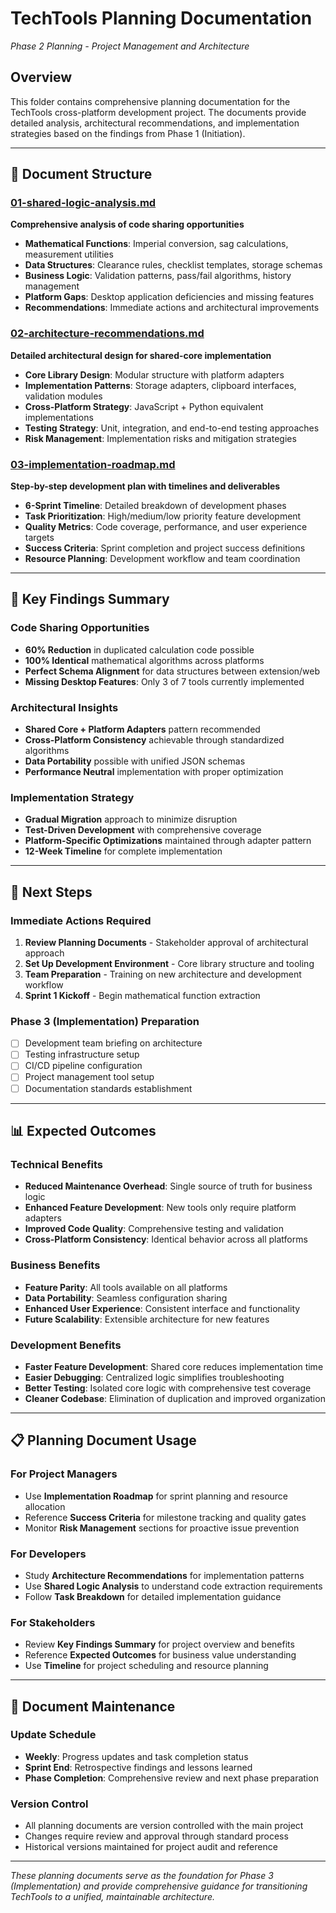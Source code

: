 # TechTools Planning Documentation
*Phase 2 Planning - Project Management and Architecture*

## Overview

This folder contains comprehensive planning documentation for the TechTools cross-platform development project. The documents provide detailed analysis, architectural recommendations, and implementation strategies based on the findings from Phase 1 (Initiation).

---

## 📁 Document Structure

### [01-shared-logic-analysis.md](01-shared-logic-analysis.md)
**Comprehensive analysis of code sharing opportunities**

- **Mathematical Functions**: Imperial conversion, sag calculations, measurement utilities
- **Data Structures**: Clearance rules, checklist templates, storage schemas  
- **Business Logic**: Validation patterns, pass/fail algorithms, history management
- **Platform Gaps**: Desktop application deficiencies and missing features
- **Recommendations**: Immediate actions and architectural improvements

### [02-architecture-recommendations.md](02-architecture-recommendations.md)
**Detailed architectural design for shared-core implementation**

- **Core Library Design**: Modular structure with platform adapters
- **Implementation Patterns**: Storage adapters, clipboard interfaces, validation modules
- **Cross-Platform Strategy**: JavaScript + Python equivalent implementations
- **Testing Strategy**: Unit, integration, and end-to-end testing approaches
- **Risk Management**: Implementation risks and mitigation strategies

### [03-implementation-roadmap.md](03-implementation-roadmap.md)
**Step-by-step development plan with timelines and deliverables**

- **6-Sprint Timeline**: Detailed breakdown of development phases
- **Task Prioritization**: High/medium/low priority feature development
- **Quality Metrics**: Code coverage, performance, and user experience targets
- **Success Criteria**: Sprint completion and project success definitions
- **Resource Planning**: Development workflow and team coordination

---

## 🎯 Key Findings Summary

### Code Sharing Opportunities
- **60% Reduction** in duplicated calculation code possible
- **100% Identical** mathematical algorithms across platforms
- **Perfect Schema Alignment** for data structures between extension/web
- **Missing Desktop Features**: Only 3 of 7 tools currently implemented

### Architectural Insights
- **Shared Core + Platform Adapters** pattern recommended
- **Cross-Platform Consistency** achievable through standardized algorithms
- **Data Portability** possible with unified JSON schemas
- **Performance Neutral** implementation with proper optimization

### Implementation Strategy
- **Gradual Migration** approach to minimize disruption
- **Test-Driven Development** with comprehensive coverage
- **Platform-Specific Optimizations** maintained through adapter pattern
- **12-Week Timeline** for complete implementation

---

## 🚀 Next Steps

### Immediate Actions Required
1. **Review Planning Documents** - Stakeholder approval of architectural approach
2. **Set Up Development Environment** - Core library structure and tooling
3. **Team Preparation** - Training on new architecture and development workflow
4. **Sprint 1 Kickoff** - Begin mathematical function extraction

### Phase 3 (Implementation) Preparation
- [ ] Development team briefing on architecture
- [ ] Testing infrastructure setup
- [ ] CI/CD pipeline configuration
- [ ] Project management tool setup
- [ ] Documentation standards establishment

---

## 📊 Expected Outcomes

### Technical Benefits
- **Reduced Maintenance Overhead**: Single source of truth for business logic
- **Enhanced Feature Development**: New tools only require platform adapters
- **Improved Code Quality**: Comprehensive testing and validation
- **Cross-Platform Consistency**: Identical behavior across all platforms

### Business Benefits
- **Feature Parity**: All tools available on all platforms
- **Data Portability**: Seamless configuration sharing
- **Enhanced User Experience**: Consistent interface and functionality
- **Future Scalability**: Extensible architecture for new features

### Development Benefits
- **Faster Feature Development**: Shared core reduces implementation time
- **Easier Debugging**: Centralized logic simplifies troubleshooting
- **Better Testing**: Isolated core logic with comprehensive test coverage
- **Cleaner Codebase**: Elimination of duplication and improved organization

---

## 📋 Planning Document Usage

### For Project Managers
- Use **Implementation Roadmap** for sprint planning and resource allocation
- Reference **Success Criteria** for milestone tracking and quality gates
- Monitor **Risk Management** sections for proactive issue prevention

### For Developers
- Study **Architecture Recommendations** for implementation patterns
- Use **Shared Logic Analysis** to understand code extraction requirements
- Follow **Task Breakdown** for detailed implementation guidance

### For Stakeholders
- Review **Key Findings Summary** for project overview and benefits
- Reference **Expected Outcomes** for business value understanding
- Use **Timeline** for project scheduling and resource planning

---

## 🔄 Document Maintenance

### Update Schedule
- **Weekly**: Progress updates and task completion status
- **Sprint End**: Retrospective findings and lessons learned
- **Phase Completion**: Comprehensive review and next phase preparation

### Version Control
- All planning documents are version controlled with the main project
- Changes require review and approval through standard process
- Historical versions maintained for project audit and reference

---

*These planning documents serve as the foundation for Phase 3 (Implementation) and provide comprehensive guidance for transitioning TechTools to a unified, maintainable architecture.*
